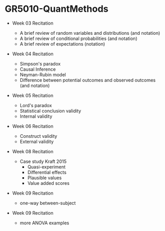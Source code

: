 # GR5010-QuantMethods

* Week 03 Recitation
  - A brief review of random variables and distributions (and notation)
  - A brief review of conditional probabilities (and notation)
  - A brief review of expectations (notation)

* Week 04 Recitation
  - Simpson's paradox
  - Causal Inference
  - Neyman-Rubin model
  - Difference between potential outcomes and observed outcomes (and notation)

* Week 05 Recitation
  - Lord's paradox
  - Statistical conclusion validity
  - Internal validity
 
* Week 06 Recitation
  - Construct validity
  - External validity
  
* Week 08 Recitation
  - Case study Kraft 2015
    - Quasi-experiment
    - Differential effects
    - Plausible values
    - Value added scores
 
* Week 09 Recitation
  - one-way between-subject
  
* Week 09 Recitation
  - more ANOVA examples
